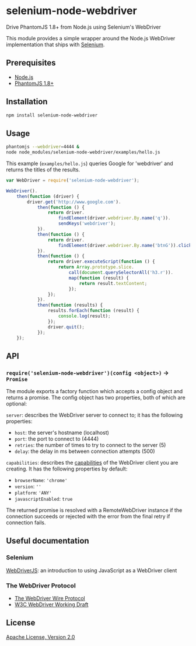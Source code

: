 # selenium-node-webdriver

Drive PhantomJS 1.8+ from Node.js using Selenium's WebDriver

This module provides a simple wrapper around the Node.js WebDriver
implementation that ships with [Selenium](http://code.google.com/p/selenium/).

## Prerequisites

- [Node.js](http://nodejs.org/)
- [PhantomJS 1.8+](http://phantomjs.org/)

## Installation

```sh
npm install selenium-node-webdriver
```

## Usage

```sh
phantomjs --webdriver=4444 &
node node_modules/selenium-node-webdriver/examples/hello.js
```

This example (`examples/hello.js`) queries Google for 'webdriver' and returns
the titles of the results.

```javascript
var WebDriver = require('selenium-node-webdriver');

WebDriver().
    then(function (driver) {
        driver.get('http://www.google.com').
            then(function () {
                return driver.
                    findElement(driver.webdriver.By.name('q')).
                    sendKeys('webdriver');
            }).
            then(function () {
                return driver.
                    findElement(driver.webdriver.By.name('btnG')).click();
            }).
            then(function () {
                return driver.executeScript(function () {
                    return Array.prototype.slice.
                        call(document.querySelectorAll('h3.r')).
                        map(function (result) {
                            return result.textContent;
                        });
                });
            }).
            then(function (results) {
                results.forEach(function (result) {
                    console.log(result);
                });
                driver.quit();
            });
    });
```

## API

### `require('selenium-node-webdriver')(config <object>)` -> `Promise`

The module exports a factory function which accepts a config object and returns
a promise. The config object has two properties, both of which are optional:

`server`: describes the WebDriver server to connect to; it has the following
properties:
- `host`: the server's hostname (localhost)
- `port`: the port to connect to (4444)
- `retries`: the number of times to try to connect to the server (5)
- `delay`: the delay in ms between connection attempts (500)

`capabilities`: describes the
  [capabilities](http://code.google.com/p/selenium/wiki/JsonWireProtocol#Capabilities_JSON_Object)
  of the WebDriver client you are creating. It has the following properties by
  default:
- `browserName`: `'chrome'`
- `version`: `''`
- `platform`: `'ANY'`
- `javascriptEnabled`: `true`

The returned promise is resolved with a RemoteWebDriver instance if the
connection succeeds or rejected with the error from the final retry if
connection fails.

## Useful documentation

### Selenium
[WebDriverJS](http://code.google.com/p/selenium/wiki/WebDriverJs): an
introduction to using JavaScript as a WebDriver client

### The WebDriver Protocol
- [The WebDriver Wire
Protocol](http://code.google.com/p/selenium/wiki/JsonWireProtocol)
- [W3C WebDriver Working Draft](http://www.w3.org/TR/webdriver/)

## License

[Apache License, Version 2.0](http://www.apache.org/licenses/LICENSE-2.0)
